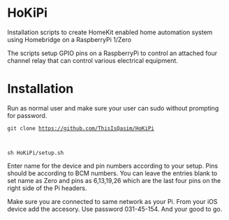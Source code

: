 # HoKiPi
Installation scripts to create HomeKit enabled home automation system using Homebridge on a RaspberryPi 1/Zero

The scripts setup GPIO pins on a RaspberryPi to control an attached four channel relay that can control various electrical equipment.

# Installation

Run as normal user and make sure your user can sudo without prompting for password.

<code>git clone https://github.com/ThisIsQasim/HoKiPi
<p>sh HoKiPi/setup.sh</code>

Enter name for the device and pin numbers according to your setup. Pins should be according to BCM numbers. You can leave the entries blank to set name as Zero and pins as 6,13,19,26 which are the last four pins on the right side of the Pi headers.

Make sure you are connected to same network as your Pi. From your iOS device add the accesory. Use password 031-45-154. And your good to go.
